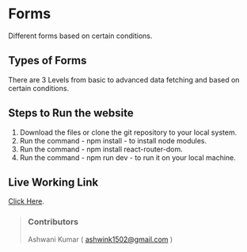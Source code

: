 # Forms
Different forms based on certain conditions.

## Types of Forms
There are 3 Levels from basic to advanced data fetching and based on certain conditions. 

## Steps to Run the website
1. Download the files or clone the git repository to your local system.
2. Run the command - npm install - to install node modules.
3. Run the command - npm install react-router-dom.
4. Run the command - npm run dev - to run it on your local machine.

## Live Working Link
[Click Here](https://forms-levels.netlify.app/).

> ### Contributors
> Ashwani Kumar ( ashwink1502@gmail.com )
